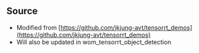## Source

- Modified from [https://github.com/jkjung-avt/tensorrt_demos](https://github.com/jkjung-avt/tensorrt_demos)
- Will also be updated in wom_tensorrt_object_detection
